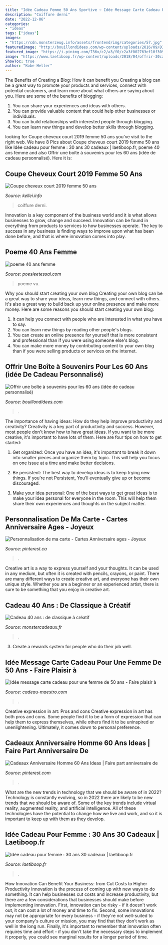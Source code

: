 ```yaml
---
title: "Idée Cadeau Femme 50 Ans Sportive ~ Idée Message Carte Cadeau Pour Une Femme De 50 Ans"
description: "Coiffure derni"
date: "2022-12-06"
categories:
- "ideas"
tags: ["ideas"]
images:
- "https://cdn.monsterzeug.info/assets/frontend/img/categories/57.jpg"
featuredImage: "http://bouillondidees.com/wp-content/uploads/2016/09/DIY-boîte-souvenirs-Idée-cadeau-personnalisé-60-ans-70-ans-80-ans-ou-anniversaire-de-mariage.jpg"
featured_image: "https://i.pinimg.com/736x/c2/a3/f0/c2a3f002763ef10f309849ef9758bab8.jpg"
image: "https://www.laetiboop.fr/wp-content/uploads/2018/04/offrir-30cadeaux-30ans-750x483.jpg"
ShowToc: true
author: "Kobe Heller"
---
```



The Benefits of Creating a Blog: How it can benefit you
Creating a blog can be a great way to promote your products and services, connect with potential customers, and learn more about what others are saying about you. Here are some of the benefits of blogging:
1. You can share your experiences and ideas with others.
2. You can provide valuable content that could help other businesses or individuals.
3. You can build relationships with interested people through blogging.
4. You can learn new things and develop better skills through blogging.

	

		
looking for Coupe cheveux court 2019 femme 50 ans you've visit to the right web. We have 8 Pics about Coupe cheveux court 2019 femme 50 ans like Idée cadeau pour femme : 30 ans 30 cadeaux | laetiboop.fr, poeme 40 ans femme and also Offrir une boîte à souvenirs pour les 60 ans (idée de cadeau personnalisé). Here it is:
		
    
## Coupe Cheveux Court 2019 Femme 50 Ans

<img loading=lazy src="http://kellei.info/images5/0219/coupe-cheveux-court-2019-femme-50-ans/coupe-cheveux-court-2019-femme-50-ans-28_14.jpg" onerror="this.onerror=null;this.src='https://tse4.mm.bing.net/th?id=OIP.EpD9zPqbxPyRMg6z-Ds4kAAAAA&amp;pid=15.1';" alt="Coupe cheveux court 2019 femme 50 ans">

_Source: kellei.info_

>coiffure derni. 

	

Innovation is a key component of the business world and it is what allows businesses to grow, change and succeed. Innovation can be found in everything from products to services to how businesses operate. The key to success in any business is finding ways to improve upon what has been done before, and that is where innovation comes into play.

    
## Poeme 40 Ans Femme

<img loading=lazy src="http://www.poesieetessai.com/images/poeme-40-ans-femme_8.jpg" onerror="this.onerror=null;this.src='https://tse1.mm.bing.net/th?id=OIP.ao-M-YZzkC1ri1tlPZh-HgHaD0&amp;pid=15.1';" alt="poeme 40 ans femme">

_Source: poesieetessai.com_

>poeme vu. 

	

Why you should start creating your own blog
Creating your own blog can be a great way to share your ideas, learn new things, and connect with others. It's also a great way to build back up your online presence and make more money. Here are some reasons you should start creating your own blog: 
1. It can help you connect with people who are interested in what you have to say. 
2. You can learn new things by reading other people's blogs. 
3. You can create an online presence for yourself that is more consistent and professional than if you were using someone else's blog. 
4. You can make more money by contributing content to your own blog than if you were selling products or services on the internet.

    
## Offrir Une Boîte à Souvenirs Pour Les 60 Ans (idée De Cadeau Personnalisé)

<img loading=lazy src="http://bouillondidees.com/wp-content/uploads/2016/09/DIY-boîte-souvenirs-Idée-cadeau-personnalisé-60-ans-70-ans-80-ans-ou-anniversaire-de-mariage.jpg" onerror="this.onerror=null;this.src='https://tse2.mm.bing.net/th?id=OIP.K3oQjfJvhp3MdWO9I8WV_gHaK8&amp;pid=15.1';" alt="Offrir une boîte à souvenirs pour les 60 ans (idée de cadeau personnalisé)">

_Source: bouillondidees.com_

>. 

	

The importance of having ideas: How do they help improve productivity and creativity?
Creativity is a key part of productivity and success. However, most people don't know how to have great ideas. If you want to be more creative, it's important to have lots of them. Here are four tips on how to get started:
1. Get organized: Once you have an idea, it's important to break it down into smaller pieces and organize them by topic. This will help you focus on one issue at a time and make better decisions.

2. Be persistent: The best way to develop ideas is to keep trying new things. If you're not Persistent, You'll eventually give up or become discouraged.

3. Make your idea personal: One of the best ways to get great ideas is to make your idea personal for everyone in the room. This will help them share their own experiences and thoughts on the subject matter.

    
## Personnalisation De Ma Carte - Cartes Anniversaire Ages - Joyeux

<img loading=lazy src="https://i.pinimg.com/originals/fb/de/71/fbde711c81c91954c2fd9e7f64997523.png" onerror="this.onerror=null;this.src='https://tse3.mm.bing.net/th?id=OIP.prwZR3tvIBj86A9sNfxGHQHaKf&amp;pid=15.1';" alt="Personnalisation de ma carte - Cartes Anniversaire ages - Joyeux">

_Source: pinterest.ca_

>. 

	

Creative art is a way to express yourself and your thoughts. It can be used in any medium, but often it is created with pencils, crayons, or paint. There are many different ways to create creative art, and everyone has their own unique style. Whether you are a beginner or an experienced artist, there is sure to be something that you enjoy in creative art.

    
## Cadeau 40 Ans : De Classique à Créatif

<img loading=lazy src="https://cdn.monsterzeug.info/assets/frontend/img/categories/57.jpg" onerror="this.onerror=null;this.src='https://tse1.mm.bing.net/th?id=OIP.9EgbNjXDktpUiYQwL3CgEAHaDt&amp;pid=15.1';" alt="Cadeau 40 ans : de classique à créatif">

_Source: monstercadeaux.fr_

>. 

	

3. Create a rewards system for people who do their job well.

    
## Idée Message Carte Cadeau Pour Une Femme De 50 Ans - Faire Plaisir à

<img loading=lazy src="https://www.cadeau-maestro.com/img/cms/femme-50-message.jpg" onerror="this.onerror=null;this.src='https://tse1.mm.bing.net/th?id=OIP.ymK_EJXFoVALs9qPnQlTGAHaCx&amp;pid=15.1';" alt="Idée message carte cadeau pour une femme de 50 ans - Faire plaisir à">

_Source: cadeau-maestro.com_

>. 

	

Creative expression in art: Pros and cons
Creative expression in art has both pros and cons. Some people find it to be a form of expression that can help them to express themselves, while others find it to be uninspired or unenlightening. Ultimately, it comes down to personal preference.

    
## Cadeaux Anniversaire Homme 60 Ans Ideas | Faire Part Anniversaire De

<img loading=lazy src="https://i.pinimg.com/736x/c2/a3/f0/c2a3f002763ef10f309849ef9758bab8.jpg" onerror="this.onerror=null;this.src='https://tse3.mm.bing.net/th?id=OIP.RZkwVsrSLdjd5-l2UA_1-AHaJ3&amp;pid=15.1';" alt="Cadeaux Anniversaire Homme 60 Ans Ideas | Faire part anniversaire de">

_Source: pinterest.com_

>. 

	

What are the new trends in technology that we should be aware of in 2022?
Technology is constantly evolving, so in 2022 there are likely to be new trends that we should be aware of. Some of the key trends include virtual reality, augmented reality, and artificial intelligence. All of these technologies have the potential to change how we live and work, and so it is important to keep up with them as they develop.

    
## Idée Cadeau Pour Femme : 30 Ans 30 Cadeaux | Laetiboop.fr

<img loading=lazy src="https://www.laetiboop.fr/wp-content/uploads/2018/04/offrir-30cadeaux-30ans-750x483.jpg" onerror="this.onerror=null;this.src='https://tse2.mm.bing.net/th?id=OIP.Q_vEkky8pTbq1L3E6xI6uAHaEx&amp;pid=15.1';" alt="Idée cadeau pour femme : 30 ans 30 cadeaux | laetiboop.fr">

_Source: laetiboop.fr_

>. 

	

How Innovation Can Benefit Your Business: from Cut Costs to Higher Productivity
Innovation is the process of coming up with new ways to do something. It can help businesses cut costs and increase productivity, but there are a few considerations that businesses should make before implementing innovation. First, innovation can be risky - if it doesn't work out, it can cost a lot of money and time to fix. Second, some innovations may not be appropriate for every business - if they're not well-suited to your company's culture or mission, you may find that they don't work as well in the long run. Finally, it's important to remember that innovation often requires time and effort - if you don't take the necessary steps to implement it properly, you could see marginal results for a longer period of time.

